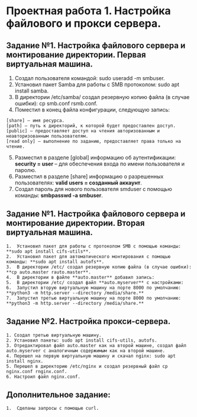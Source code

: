 # Проектная работа 1. Настройка файлового и прокси сервера.

## Задание №1. Настройка файлового сервера и монтирование директории. Первая виртуальная машина.

1. Создал пользователя командой: sudo useradd -m smbuser.
2. Установил пакет Samba для работы с SMB протоколом: sudo apt install samba.
3. В директории /etc/samba/ создал резервную копию файла (в случае ошибки): cp smb.conf rsmb.conf.
4. Поместил в конец файла конфигурации, следующую запись:

```
[share] – имя ресурса.
[path] – путь к директорий, к которой будет предоставлен доступ.
[public] – предоставляет доступ на чтения авторизованным и неавторизованным пользователям.
[read only] – выполнение по заданию, предоставляет права только на чтение.
```

5. Разместил в разделе [global] информацию об аутентификации: **security = user** – для обеспечения входа по имени пользователя и паролю.
6. Разместил в разделе [share] информацию о разрешенных пользователях: **valid users = созданный аккаунт**.
7. Создал пароль для нового пользователя smduser с помощью команды: **smbpasswd -a smbuser**.

## Задание №1. Настройка файлового сервера и монтирование директории. Вторая виртуальная машина.

```
1.	Установил пакет для работы с протоколом SMB с помощью команды: **sudo apt install cifs-utils**.
2.	Установил пакет для автоматического монтирования с помощью команды: **sudo apt install autofs**.
3.	В директории /etc/ создал резервную копию файла (в случае ошибки): **cp auto.master rauto.master**.
4.	В директории в файле **auto.master** добавил запись:
5.	В директории /etc/ создал файл **auto.myserver** с настройками:
6.	Запустил вторую виртуальную машину на порте 8000 по умолчанию: **python3 -m http.server --directory /media/share.**
7.	Запустил третью виртуальную машину на порте 8000 по умолчанию: **python3 -m http.server --directory /media/share.**
```

## Задание №2. Настройка прокси-сервера.

```
1. Создал третью виртуальную машину.
2. Установил пакеты: sudo apt install cifs-utils, autofs.
3. Отредактировал файл auto.master как на второй машине, создал файл auto.myserver с аналогичным содержимым как на второй машине.
4. Перешел на первую виртуальную машину и скачал nginx: sudo apt install nginx.
5. Перешел в директорию /etc/nginx и создал резервный файл cp nginx.conf rnginx.conf.
6. Настроил файл nginx.conf.
```

## Дополнительное задание:

```
1.	Сделаны запросы с помощью curl.
```
